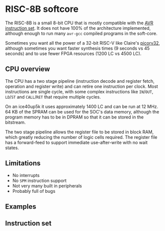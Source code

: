 # RISC-8B softcore

The RISC-8B is a small 8-bit CPU that is mostly compatible with the
[AVR instruction set](http://ww1.microchip.com/downloads/en/devicedoc/atmel-0856-avr-instruction-set-manual.pdf).
It does not have 100% of the architecture implemented, although
enough to run many `avr-gcc` compiled programs in the soft-core.

Sometimes you want all the power of a 32-bit RISC-V like Claire's
[picorv32](https://github.com/cliffordwolf/picorv32), although sometimes
you want faster synthesis times (9 seconds vs 45 seconds) and to use
fewer FPGA resources (1200 LC vs 4500 LC).

## CPU overview

The CPU has a two stage pipeline (instruction decode and register fetch, operation and
register write) and can retire one instruction per clock.
Most instructions are single cycle, with some complex instructions like `IN`/`OUT`,
`LD`/`ST` and `CALL`/`RET` that require multiple cycles.

On an ice40up5k it uses approximately 1400 LC and can be run at 12 MHz.
64 KB of the SPRAM can be used for the SOC's data memory, although the
program memory has to be in DPRAM so that it can be stored in the bitstream.

The two stage pipeline allows the register file to be stored in block RAM,
which greatly reducing the number of logic cells required.  The register
file has a forward-feed to support immediate use-after-write with no
wait states.

## Limitations

* No interrupts
* No `SPM` instruction support
* Not very many built in peripherals
* Probably full of bugs

## Examples

## Instruction set

